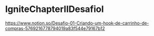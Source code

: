 # IgniteChapterIIDesafioI

https://www.notion.so/Desafio-01-Criando-um-hook-de-carrinho-de-compras-5769216778794019a83f544e79167b12
